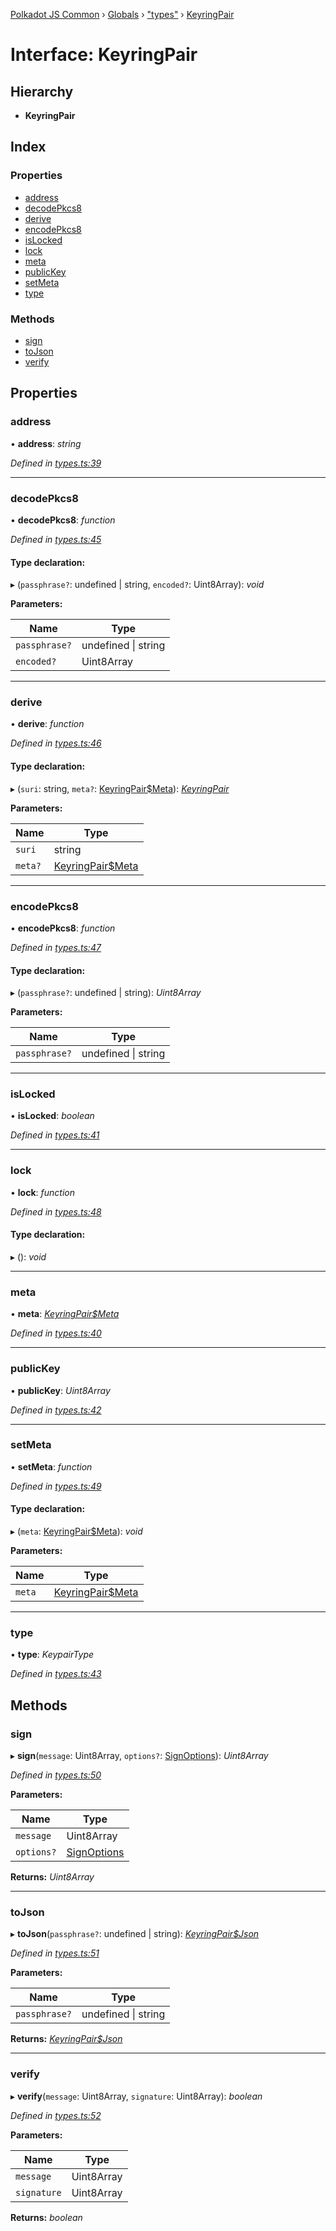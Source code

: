 [Polkadot JS Common](../README.md) › [Globals](../globals.md) › ["types"](../modules/_types_.md) › [KeyringPair](_types_.keyringpair.md)

# Interface: KeyringPair

## Hierarchy

* **KeyringPair**

## Index

### Properties

* [address](_types_.keyringpair.md#address)
* [decodePkcs8](_types_.keyringpair.md#decodepkcs8)
* [derive](_types_.keyringpair.md#derive)
* [encodePkcs8](_types_.keyringpair.md#encodepkcs8)
* [isLocked](_types_.keyringpair.md#islocked)
* [lock](_types_.keyringpair.md#lock)
* [meta](_types_.keyringpair.md#meta)
* [publicKey](_types_.keyringpair.md#publickey)
* [setMeta](_types_.keyringpair.md#setmeta)
* [type](_types_.keyringpair.md#type)

### Methods

* [sign](_types_.keyringpair.md#sign)
* [toJson](_types_.keyringpair.md#tojson)
* [verify](_types_.keyringpair.md#verify)

## Properties

###  address

• **address**: *string*

*Defined in [types.ts:39](https://github.com/polkadot-js/common/blob/af56c102/packages/keyring/src/types.ts#L39)*

___

###  decodePkcs8

• **decodePkcs8**: *function*

*Defined in [types.ts:45](https://github.com/polkadot-js/common/blob/af56c102/packages/keyring/src/types.ts#L45)*

#### Type declaration:

▸ (`passphrase?`: undefined | string, `encoded?`: Uint8Array): *void*

**Parameters:**

Name | Type |
------ | ------ |
`passphrase?` | undefined &#124; string |
`encoded?` | Uint8Array |

___

###  derive

• **derive**: *function*

*Defined in [types.ts:46](https://github.com/polkadot-js/common/blob/af56c102/packages/keyring/src/types.ts#L46)*

#### Type declaration:

▸ (`suri`: string, `meta?`: [KeyringPair$Meta](_types_.keyringpair_meta.md)): *[KeyringPair](_types_.keyringpair.md)*

**Parameters:**

Name | Type |
------ | ------ |
`suri` | string |
`meta?` | [KeyringPair$Meta](_types_.keyringpair_meta.md) |

___

###  encodePkcs8

• **encodePkcs8**: *function*

*Defined in [types.ts:47](https://github.com/polkadot-js/common/blob/af56c102/packages/keyring/src/types.ts#L47)*

#### Type declaration:

▸ (`passphrase?`: undefined | string): *Uint8Array*

**Parameters:**

Name | Type |
------ | ------ |
`passphrase?` | undefined &#124; string |

___

###  isLocked

• **isLocked**: *boolean*

*Defined in [types.ts:41](https://github.com/polkadot-js/common/blob/af56c102/packages/keyring/src/types.ts#L41)*

___

###  lock

• **lock**: *function*

*Defined in [types.ts:48](https://github.com/polkadot-js/common/blob/af56c102/packages/keyring/src/types.ts#L48)*

#### Type declaration:

▸ (): *void*

___

###  meta

• **meta**: *[KeyringPair$Meta](_types_.keyringpair_meta.md)*

*Defined in [types.ts:40](https://github.com/polkadot-js/common/blob/af56c102/packages/keyring/src/types.ts#L40)*

___

###  publicKey

• **publicKey**: *Uint8Array*

*Defined in [types.ts:42](https://github.com/polkadot-js/common/blob/af56c102/packages/keyring/src/types.ts#L42)*

___

###  setMeta

• **setMeta**: *function*

*Defined in [types.ts:49](https://github.com/polkadot-js/common/blob/af56c102/packages/keyring/src/types.ts#L49)*

#### Type declaration:

▸ (`meta`: [KeyringPair$Meta](_types_.keyringpair_meta.md)): *void*

**Parameters:**

Name | Type |
------ | ------ |
`meta` | [KeyringPair$Meta](_types_.keyringpair_meta.md) |

___

###  type

• **type**: *KeypairType*

*Defined in [types.ts:43](https://github.com/polkadot-js/common/blob/af56c102/packages/keyring/src/types.ts#L43)*

## Methods

###  sign

▸ **sign**(`message`: Uint8Array, `options?`: [SignOptions](_types_.signoptions.md)): *Uint8Array*

*Defined in [types.ts:50](https://github.com/polkadot-js/common/blob/af56c102/packages/keyring/src/types.ts#L50)*

**Parameters:**

Name | Type |
------ | ------ |
`message` | Uint8Array |
`options?` | [SignOptions](_types_.signoptions.md) |

**Returns:** *Uint8Array*

___

###  toJson

▸ **toJson**(`passphrase?`: undefined | string): *[KeyringPair$Json](_types_.keyringpair_json.md)*

*Defined in [types.ts:51](https://github.com/polkadot-js/common/blob/af56c102/packages/keyring/src/types.ts#L51)*

**Parameters:**

Name | Type |
------ | ------ |
`passphrase?` | undefined &#124; string |

**Returns:** *[KeyringPair$Json](_types_.keyringpair_json.md)*

___

###  verify

▸ **verify**(`message`: Uint8Array, `signature`: Uint8Array): *boolean*

*Defined in [types.ts:52](https://github.com/polkadot-js/common/blob/af56c102/packages/keyring/src/types.ts#L52)*

**Parameters:**

Name | Type |
------ | ------ |
`message` | Uint8Array |
`signature` | Uint8Array |

**Returns:** *boolean*

